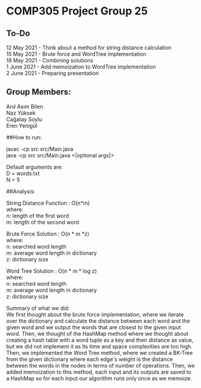# COMP305 Project Group 25

## To-Do
12 May 2021 - Think about a method for string distance calculation </br>
15 May 2021 - Brute force and WordTree implementation </br>
18 May 2021 - Combining solutions </br>
1 June 2021 - Add memoization to WordTree implementation </br>
2 June 2021 - Preparing presentation

## Group Members:
Anıl Asım Bilen </br>
Naz Yüksek </br>
Cağatay Soylu</br>
Eren Yenigül</br>

##How to run:

javac -cp src src/Main.java </br>
java -cp src src/Main.java <|optional args|>

Default arguments are: <br>
D = words.txt <br>
N = 5

##Analysis:

String Distance Function : O(n*m) <br>
where:<br>
n: length of the first word <br>
m: length of the second word <br>

Brute Force Solution : O(n * m *z) <br>
where:<br>
n: searched word length<br>
m: average word length in dictionary<br>
z: dictionary size

Word Tree Solution : O(n * m * log z)<br>
where:<br>
n: searched word length<br>
m: average word length in dictionary<br>
z: dictionary size

Summary of what we did: <br>
We first thought about the brute force implementation, where we iterate over the dictionary and calculate the distance between each word and the given word and we output the words that are closest to the given input word. Then, we thought of the HashMap method where we thought about creating a hash table with a word tuple as a key and their distance as value, but we did not implement it as its time and space complexities are too high. Then, we implemented the Word Tree method, where we created a BK-Tree from the given dictionary where each edge's weight is the distance between the words in the nodes in terms of number of operations. Then, we added memoization to this method, each input and its outputs are saved to a HashMap so for each input our algorithm runs only once as we memoize.


